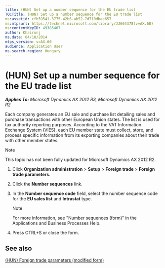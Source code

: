 ```yaml
---
title: (HUN) Set up a number sequence for the EU trade list
TOCTitle: (HUN) Set up a number sequence for the EU trade list
ms:assetid: cfb59541-3775-42b6-ab52-7d710dbae657
ms:mtpsurl: https://technet.microsoft.com/library/JJ664378(v=AX.60)
ms:contentKeyID: 49385467
author: Khairunj
ms.date: 04/18/2014
mtps_version: v=AX.60
audience: Application User
ms.search.region: Hungary
---
```


# (HUN) Set up a number sequence for the EU trade list 


_**Applies To:** Microsoft Dynamics AX 2012 R3, Microsoft Dynamics AX 2012 R2_

Each company generates an EU sale and purchase list detailing sales and purchase transactions with other European Union states. The list is used for tax authority reporting purposes. According to the VAT Information Exchange System (VIES), each EU member state must collect, store, and process specific information from its exporting companies about their trade with other member states.


> [!NOTE]
> <P>This topic has not been fully updated for Microsoft Dynamics AX 2012 R2.</P>



1.  Click **Organization administration** \> **Setup** \> **Foreign trade** \> **Foreign trade parameters**.

2.  Click the **Number sequences** link.

3.  In the **Number sequence code** field, select the number sequence code for the **EU sales list** and **Intrastat** type.
    

    > [!NOTE]
    > <P>For more information, see "Number sequences (form)" in the Applications and Business Processes Help.</P>



4.  Press CTRL+S or close the form.

## See also

[(HUN) Foreign trade parameters (modified form)](https://technet.microsoft.com/library/jj874424\(v=ax.60\))

  


